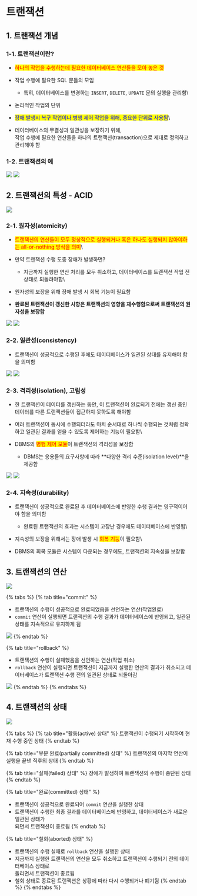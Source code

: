 # 트랜잭션

## 1. 트랜잭션 개념

### 1-1. 트랜잭션이란?

* <mark style="color:red;">하나의 작업을 수행하는데 필요한 데이터베이스 연산들을 모아 놓은 것</mark>
* 작업 수행에 필요한 SQL 문들의 모임
  * 특히, 데이터베이스를 변경하는 `INSERT`, `DELETE`, `UPDATE` 문의 실행을 관리함\

* 논리적인 작업의 단위
* <mark style="color:blue;">장애 발생시 복구 작업이나 병행 제어 작업을 위해, 중요한 단위로 사용됨</mark>\

* 데이터베이스의 무결성과 일관성을 보장하기 위해, \
  작업 수행에 필요한 연산들을 하나의 트랜잭션(transaction)으로 제대로 정의하고 관리해야 함

### 1-2. 트랜잭션의 예

![](../../../.gitbook/assets/Untitled-25.png) ![](../../../.gitbook/assets/Untitled-26.png)

## 2. 트랜잭션의 특성 - ACID

![](../../../.gitbook/assets/IMG\_0002.PNG)

### 2-1. 원자성(atomicity)

* <mark style="color:red;">트랜잭션의 연산들이 모두 정상적으로 실행되거나 혹은 하나도 실행되지 않아야하는 all-or-nothing 방식을 의미</mark>\ <mark style="color:red;"></mark>
* 만약 트랜잭션 수행 도중 장애가 발생하면?
  * 지금까지 실행한 연산 처리를 모두 취소하고, 데이터베이스를 트랜잭션 작업 전 상태로 되돌려야함\

* 원자성의 보장을 위해 장애 발생 시 회복 기능이 필요함
* **완료된 트랜잭션이 갱신한 사항은 트랜잭션의 영향을 재수행함으로써 트랜잭션의 원자성을 보장함**

![](../../../.gitbook/assets/Untitled-28.png) ![](<../../../.gitbook/assets/Untitled-29 (1).png>)

### 2-2. 일관성(consistency)

* 트랜잭션이 성공적으로 수행된 후에도 데이터베이스가 일관된 상태를 유지해야 함을 의미함

![](../../../.gitbook/assets/Untitled-30.png) ![](../../../.gitbook/assets/Untitled-31.png)

### 2-3. 격리성(isolation), 고립성

* 한 트랜잭션이 데이터를 갱신하는 동안, 이 트랜잭션이 완료되기 전에는 갱신 중인 데이터를 다른 트랜잭션들이 접근하지 못하도록 해야함
* 여러 트랜잭션이 동시에 수행되더라도 마치 순서대로 하나씩 수행되는 것처럼 정확하고 일관된 결과를 얻을 수 있도록 제어하는 기능이 필요함\

* DBMS의 <mark style="color:red;">병행 제어 모듈</mark>이 트랜잭션의 격리성을 보장함
  * DBMS는 응용들의 요구사항에 따라 **다양한 격리 수준(isolation level)**을 제공함

![](../../../.gitbook/assets/Untitled-32.png) ![](../../../.gitbook/assets/Untitled-33.png)

### 2-4. 지속성(durability)

* 트랜잭션이 성공적으로 완료된 후 데이터베이스에 반영한 수행 결과는 영구적이어야 함을 의미함
  * 완료된 트랜잭션의 효과는 시스템이 고장난 경우에도 데이터베이스에 반영됨\

* 지속성의 보장을 위해서는 장애 발생 시 <mark style="color:red;">회복 기능</mark>이 필요함\

* DBMS의 회복 모듈은 시스템이 다운되는 경우에도, 트랜잭션의 지속성을 보장함

## 3. 트랜잭션의 연산

![](../../../.gitbook/assets/IMG\_0004.PNG)

{% tabs %}
{% tab title="commit" %}
* 트랜잭션의 수행이 성공적으로 완료되었음을 선언하는 연산(작업완료)
* `commit` 연산이 실행되면 트랜잭션의 수행 결과가 데이터베이스에 반영되고, 일관된 상태를 지속적으로 유지하게 됨

![](../../../.gitbook/assets/Untitled-36.png)
{% endtab %}

{% tab title="rollback" %}
* 트랜잭션의 수행이 실패했음을 선언하는 연산(작업 취소)
* `rollback` 연산이 실행되면 트랜잭션이 지금까지 실행한 연산의 결과가 취소되고 데이터베이스가 트랜잭션 수행 전의 일관된 상태로 되돌아감

![](../../../.gitbook/assets/Untitled-37.png)
{% endtab %}
{% endtabs %}

## 4. 트랜잭션의 상태

![](../../../.gitbook/assets/IMG\_0005.PNG)

{% tabs %}
{% tab title="활동(active) 상태" %}
트랜잭션이 수행되기 시작하여 현재 수행 중인 상태
{% endtab %}

{% tab title="부분 완료(partially committed) 상태" %}
트랜잭션의 마지막 연산이 실행을 끝낸 직후의 상태
{% endtab %}

{% tab title="실패(failed) 상태" %}
장애가 발생하여 트랜잭션의 수행이 중단된 상태
{% endtab %}

{% tab title="완료(committed) 상태" %}
* 트랜잭션이 성공적으로 완료되어 `commit` 연산을 실행한 상태
* 트랜잭션이 수행한 최종 결과를 데이터베이스에 반영하고, 데이터베이스가 새로운 일관된 상태가 \
  되면서 트랜잭션이 종료됨
{% endtab %}

{% tab title="철회(aborted) 상태" %}
* 트랜잭션의 수행 실패로 `rollback` 연산을 실행한 상태
* 지금까지 실행한 트랜잭션의 연산을 모두 취소하고 트랜잭션이 수행되기 전의 데이터베이스 상태로 \
  돌리면서 트랜잭션이 종료됨
* 철회 상태로 종료된 트랜잭션은 상황에 따라 다시 수행되거나 폐기됨
{% endtab %}
{% endtabs %}
